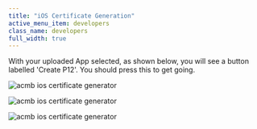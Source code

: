 ```yaml
---
title: "iOS Certificate Generation"
active_menu_item: developers
class_name: developers
full_width: true
---
```


With your uploaded App selected, as shown below, you will see a button labelled 'Create P12'. You should press this to get going.

![acmb ios certificate generator](/img/docs/certgen-ios-1.png)

![acmb ios certificate generator](/img/docs/certgen-ios-2.png)

![acmb ios certificate generator](/img/docs/certgen-ios-3.png)

